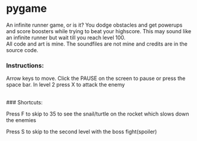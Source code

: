 # pygame
An infinite runner game, or is it?
You dodge obstacles and get powerups and score boosters while trying to beat your highscore. This may sound like an infinite runner but wait till you reach level 100.
<br>
All code and art is mine. The soundfiles are not mine and credits are in the source code. 
<br>
### Instructions:
Arrow keys to move. 
Click the PAUSE on the screen to pause or press the space bar.
In level 2 press X to attack the enemy

<br>
### Shortcuts:

Press F to skip to 35 to see the snail/turtle on the rocket which slows down the enemies

Press S to skip to the second level with the boss fight(spoiler)
